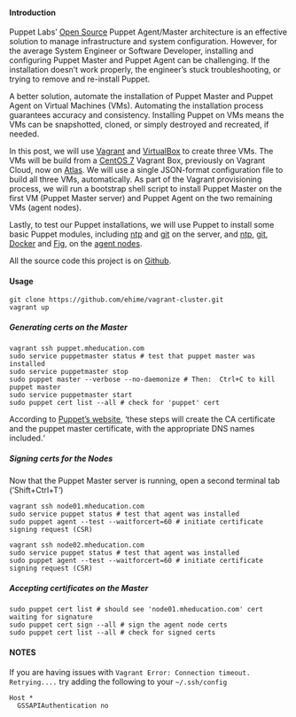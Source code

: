 #### Introduction

Puppet Labs’ [Open Source](http://puppetlabs.com/puppet/puppet-open-source) Puppet Agent/Master architecture is an effective solution to manage infrastructure and system configuration. However, for the average System Engineer or Software Developer, installing and configuring Puppet Master and Puppet Agent can be challenging. If the installation doesn’t work properly, the engineer’s stuck troubleshooting, or trying to remove and re-install Puppet.

A better solution, automate the installation of Puppet Master and Puppet Agent on Virtual Machines (VMs). Automating the installation process guarantees accuracy and consistency. Installing Puppet on VMs means the VMs can be snapshotted, cloned, or simply destroyed and recreated, if needed.

In this post, we will use [Vagrant](https://www.vagrantup.com/) and [VirtualBox](https://www.virtualbox.org/) to create three VMs. The VMs will be build from a [CentOS 7](https://www.centos.org/) Vagrant Box, previously on Vagrant Cloud, now on [Atlas](https://atlas.hashicorp.com/centos/boxes/7). We will use a single JSON-format configuration file to build all three VMs, automatically. As part of the Vagrant provisioning process, we will run a bootstrap shell script to install Puppet Master on the first VM (Puppet Master server) and Puppet Agent on the two remaining VMs (agent nodes).

Lastly, to test our Puppet installations, we will use Puppet to install some basic Puppet modules, including [ntp](https://forge.puppetlabs.com/puppetlabs/ntp) and [git](https://forge.puppetlabs.com/puppetlabs/git) on the server, and [ntp](https://forge.puppetlabs.com/puppetlabs/ntp), [git](https://forge.puppetlabs.com/puppetlabs/git), [Docker](https://www.docker.com/) and [Fig](http://www.fig.sh/), on the [agent nodes](https://docs.puppetlabs.com/references/glossary.html#node-definition).

All the source code this project is on [Github](https://github.com/ehime/vagrant-cluster).


#### Usage

    git clone https://github.com/ehime/vagrant-cluster.git
    vagrant up

##### Generating certs on the Master

    vagrant ssh puppet.mheducation.com
    sudo service puppetmaster status # test that puppet master was installed
    sudo service puppetmaster stop
    sudo puppet master --verbose --no-daemonize # Then:  Ctrl+C to kill puppet master
    sudo service puppetmaster start
    sudo puppet cert list --all # check for 'puppet' cert

  According to [Puppet’s website](https://docs.puppetlabs.com/guides/install_puppet/post_install.html), ‘these steps will create the CA certificate and the puppet master certificate, with the appropriate DNS names included.‘

##### Signing certs for the Nodes

  Now that the Puppet Master server is running, open a second terminal tab (‘Shift+Ctrl+T‘)

    vagrant ssh node01.mheducation.com
    sudo service puppet status # test that agent was installed
    sudo puppet agent --test --waitforcert=60 # initiate certificate signing request (CSR)

    vagrant ssh node02.mheducation.com
    sudo service puppet status # test that agent was installed
    sudo puppet agent --test --waitforcert=60 # initiate certificate signing request (CSR)

##### Accepting certificates on the Master

    sudo puppet cert list # should see 'node01.mheducation.com' cert waiting for signature
    sudo puppet cert sign --all # sign the agent node certs
    sudo puppet cert list --all # check for signed certs



#### NOTES

  If you are having issues with `Vagrant Error: Connection timeout. Retrying....` try adding the following to your `~/.ssh/config`

    Host *
      GSSAPIAuthentication no
